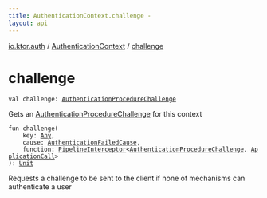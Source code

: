 ```yaml
---
title: AuthenticationContext.challenge - 
layout: api
---
```


<div class='api-docs-breadcrumbs'><a href="../index.html">io.ktor.auth</a> / <a href="index.html">AuthenticationContext</a> / <a href="./challenge.html">challenge</a></div>

# challenge

<div class="overload-group" markdown="1">

<div class="signature"><code><span class="keyword">val </span><span class="identifier">challenge</span><span class="symbol">: </span><a href="../-authentication-procedure-challenge/index.html"><span class="identifier">AuthenticationProcedureChallenge</span></a></code></div>

Gets an <a href="../-authentication-procedure-challenge/index.html">AuthenticationProcedureChallenge</a> for this context

</div>
<div class="overload-group" markdown="1">

<div class="signature"><code><span class="keyword">fun </span><span class="identifier">challenge</span><span class="symbol">(</span><br/>&nbsp;&nbsp;&nbsp;&nbsp;<span class="parameterName" id="io.ktor.auth.AuthenticationContext$challenge(kotlin.Any, io.ktor.auth.AuthenticationFailedCause, kotlin.SuspendFunction2((io.ktor.util.pipeline.PipelineContext((io.ktor.auth.AuthenticationProcedureChallenge, io.ktor.application.ApplicationCall)), , kotlin.Unit)))/key">key</span><span class="symbol">:</span>&nbsp;<a href="https://kotlinlang.org/api/latest/jvm/stdlib/kotlin/-any/index.html"><span class="identifier">Any</span></a><span class="symbol">, </span><br/>&nbsp;&nbsp;&nbsp;&nbsp;<span class="parameterName" id="io.ktor.auth.AuthenticationContext$challenge(kotlin.Any, io.ktor.auth.AuthenticationFailedCause, kotlin.SuspendFunction2((io.ktor.util.pipeline.PipelineContext((io.ktor.auth.AuthenticationProcedureChallenge, io.ktor.application.ApplicationCall)), , kotlin.Unit)))/cause">cause</span><span class="symbol">:</span>&nbsp;<a href="../-authentication-failed-cause/index.html"><span class="identifier">AuthenticationFailedCause</span></a><span class="symbol">, </span><br/>&nbsp;&nbsp;&nbsp;&nbsp;<span class="parameterName" id="io.ktor.auth.AuthenticationContext$challenge(kotlin.Any, io.ktor.auth.AuthenticationFailedCause, kotlin.SuspendFunction2((io.ktor.util.pipeline.PipelineContext((io.ktor.auth.AuthenticationProcedureChallenge, io.ktor.application.ApplicationCall)), , kotlin.Unit)))/function">function</span><span class="symbol">:</span>&nbsp;<a href="../../io.ktor.util.pipeline/-pipeline-interceptor.html"><span class="identifier">PipelineInterceptor</span></a><span class="symbol">&lt;</span><a href="../-authentication-procedure-challenge/index.html"><span class="identifier">AuthenticationProcedureChallenge</span></a><span class="symbol">,</span>&nbsp;<a href="../../io.ktor.application/-application-call/index.html"><span class="identifier">ApplicationCall</span></a><span class="symbol">&gt;</span><br/><span class="symbol">)</span><span class="symbol">: </span><a href="https://kotlinlang.org/api/latest/jvm/stdlib/kotlin/-unit/index.html"><span class="identifier">Unit</span></a></code></div>

Requests a challenge to be sent to the client if none of mechanisms can authenticate a user

</div>
